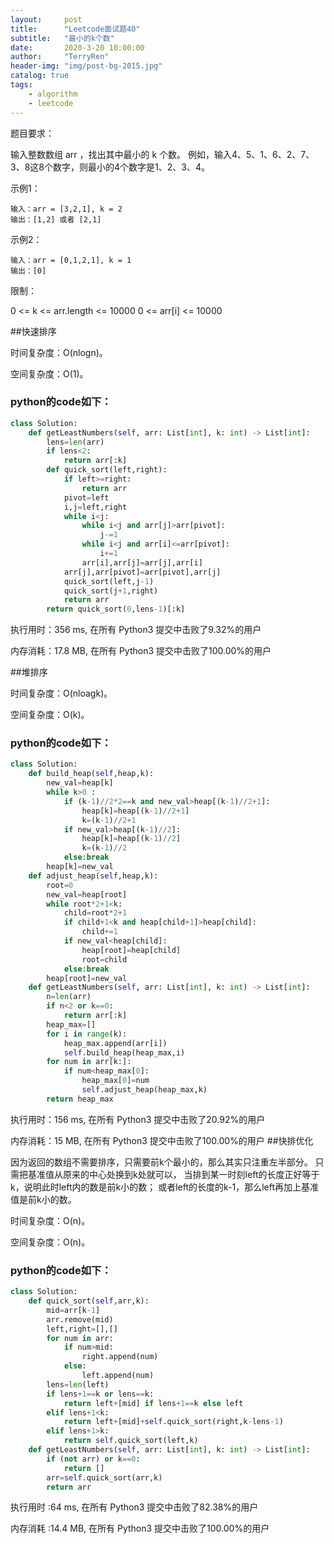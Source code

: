 ```yaml
---
layout:     post
title:      "Leetcode面试题40"
subtitle:   "最小的k个数"
date:       2020-3-20 10:00:00
author:     "TerryRen"
header-img: "img/post-bg-2015.jpg"
catalog: true
tags:
    - algorithm
    - leetcode
---
```

题目要求：

输入整数数组 arr ，找出其中最小的 k 个数。
例如，输入4、5、1、6、2、7、3、8这8个数字，则最小的4个数字是1、2、3、4。



示例1：
```
输入：arr = [3,2,1], k = 2
输出：[1,2] 或者 [2,1]
```
示例2：
```
输入：arr = [0,1,2,1], k = 1
输出：[0]
```
限制：

0 <= k <= arr.length <= 10000
0 <= arr[i] <= 10000

##快速排序



时间复杂度：O(nlogn)。


空间复杂度：O(1)。


### python的code如下：


```python
class Solution:
    def getLeastNumbers(self, arr: List[int], k: int) -> List[int]:
        lens=len(arr)
        if lens<2:
            return arr[:k]
        def quick_sort(left,right):
            if left>=right:
                return arr
            pivot=left
            i,j=left,right
            while i<j:
                while i<j and arr[j]>arr[pivot]:
                    j-=1
                while i<j and arr[i]<=arr[pivot]:
                    i+=1
                arr[i],arr[j]=arr[j],arr[i]
            arr[j],arr[pivot]=arr[pivot],arr[j]
            quick_sort(left,j-1)
            quick_sort(j+1,right)
            return arr
        return quick_sort(0,lens-1)[:k]
```
执行用时：356 ms, 在所有 Python3 提交中击败了9.32%的用户

内存消耗：17.8 MB, 在所有 Python3 提交中击败了100.00%的用户


##堆排序



时间复杂度：O(nloagk)。


空间复杂度：O(k)。


### python的code如下：


```python
class Solution:
    def build_heap(self,heap,k):
        new_val=heap[k]
        while k>0 :
            if (k-1)//2*2==k and new_val>heap[(k-1)//2+1]:     
                heap[k]=heap[(k-1)//2+1]
                k=(k-1)//2+1
            if new_val>heap[(k-1)//2]:
                heap[k]=heap[(k-1)//2]
                k=(k-1)//2
            else:break
        heap[k]=new_val
    def adjust_heap(self,heap,k):
        root=0
        new_val=heap[root]
        while root*2+1<k:
            child=root*2+1
            if child+1<k and heap[child+1]>heap[child]:
                child+=1
            if new_val<heap[child]:
                heap[root]=heap[child]
                root=child
            else:break
        heap[root]=new_val
    def getLeastNumbers(self, arr: List[int], k: int) -> List[int]:
        n=len(arr)
        if n<2 or k==0:
            return arr[:k]
        heap_max=[]
        for i in range(k):
            heap_max.append(arr[i])
            self.build_heap(heap_max,i)
        for num in arr[k:]:
            if num<heap_max[0]:
                heap_max[0]=num
                self.adjust_heap(heap_max,k)  
        return heap_max
```
执行用时：156 ms, 在所有 Python3 提交中击败了20.92%的用户

内存消耗：15 MB, 在所有 Python3 提交中击败了100.00%的用户
##快排优化

因为返回的数组不需要排序，只需要前k个最小的，那么其实只注重左半部分。
只需把基准值从原来的中心处换到k处就可以，
当排到某一时刻left的长度正好等于k，说明此时left内的数是前k小的数；
或者left的长度的k-1，那么left再加上基准值是前k小的数。


时间复杂度：O(n)。


空间复杂度：O(n)。


### python的code如下：


```python
class Solution:
    def quick_sort(self,arr,k):
        mid=arr[k-1]
        arr.remove(mid)
        left,right=[],[]
        for num in arr:
            if num>mid:
                right.append(num)
            else:
                left.append(num)
        lens=len(left)
        if lens+1==k or lens==k:
            return left+[mid] if lens+1==k else left
        elif lens+1<k:
            return left+[mid]+self.quick_sort(right,k-lens-1)
        elif lens+1>k:
            return self.quick_sort(left,k)
    def getLeastNumbers(self, arr: List[int], k: int) -> List[int]:
        if (not arr) or k==0:
            return []
        arr=self.quick_sort(arr,k)
        return arr
```
执行用时 :64 ms, 在所有 Python3 提交中击败了82.38%的用户

内存消耗 :14.4 MB, 在所有 Python3 提交中击败了100.00%的用户